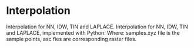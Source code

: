 # Interpolation
Interpolation for NN, IDW, TIN and LAPLACE.
Interpolation for NN, IDW, TIN and LAPLACE, implemented with Python. 
Where: samples.xyz file is the sample points, asc fies are corresponding raster files.
